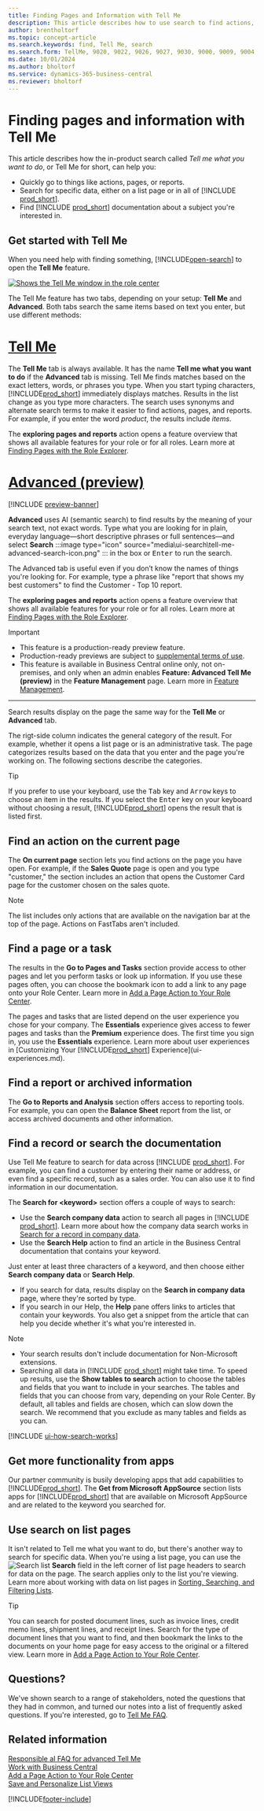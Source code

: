 ```yaml
---
title: Finding Pages and Information with Tell Me
description: This article describes how to use search to find actions, pages, reports, documentation, and data, and other apps and consulting services.
author: brentholtorf
ms.topic: concept-article
ms.search.keywords: find, Tell Me, search
ms.search.form: TellMe, 9020, 9022, 9026, 9027, 9030, 9000, 9009, 9004, 9005, 9024, 9006, 9007, 9010, 9016, 9017
ms.date: 10/01/2024
ms.author: bholtorf
ms.service: dynamics-365-business-central
ms.reviewer: bholtorf
---
```

# Finding pages and information with Tell Me

This article describes how the in-product search called *Tell me what you want to do*, or Tell Me for short, can help you: 

* Quickly go to things like actions, pages, or reports.
* Search for specific data, either on a list page or in all of [!INCLUDE [prod_short](includes/prod_short.md)].
* Find [!INCLUDE [prod_short](includes/prod_short.md)] documentation about a subject you're interested in.

<!-- ![!VIDEO https://go.microsoft.com/fwlink/?linkid=2086048] -->

## Get started with Tell Me
<!--
Tell Me feature — quick usage guide

How it works
- The Tell Me feature has two tabs: "Tell Me" and "Advanced".
- Both tabs search the same items, but use different methods:
  - Tell Me: finds matches based on the exact words or keywords you type.
  - Advanced: uses AI (semantic search) to find results based on the meaning of your query.

How to use
1. Open Tell Me and select the tab you want: Tell Me or Advanced.
2. Type your search as plain, everyday language — short phrases or full sentences both work.
3. Press Enter or pick a result from the suggestions to go directly to the command, page, or report.

When to use which tab
- Use Tell Me when you know specific words or exact command names.
- Use Advanced when you only know what you want to achieve but not the exact name. The AI interprets intent and returns relevant items even without exact matches.

Example
- Query: "report that shows my best customers"
- Result (Advanced): finds the Customer - Top 10 report even if you don't know that exact report name.

Tips
- Be descriptive: include what you want to do (e.g., "create invoice for customer"), not just a single keyword.
- Try the Advanced tab if Tell Me doesn't return useful results — semantic search will broaden the matches.
-->

When you need help with finding something, [!INCLUDE[open-search](includes/open-search-lowercase.md)] to open the **Tell Me** feature.

[![Shows the Tell Me window in the role center](media/ui-search/tell-me.png)](media/ui-search/tell-me.png#lightbox)

The Tell Me feature has two tabs, depending on your setup: **Tell Me** and **Advanced**. Both tabs search the same items based on text you enter, but use different methods:

# [Tell Me](#tab/tellme)

The **Tell Me** tab is always available. It has the name **Tell me what you want to do** if the **Advanced** tab is missing. Tell Me finds matches based on the exact letters, words, or phrases you type. When you start typing characters, [!INCLUDE[prod_short](includes/prod_short.md)] immediately displays matches. Results in the list change as you type more characters. The search uses synonyms and alternate search terms to make it easier to find actions, pages, and reports. For example, if you enter the word *product*, the results include *items*. 

The **exploring pages and reports** action opens a feature overview that shows all available features for your role or for all roles. Learn more at [Finding Pages with the Role Explorer](ui-role-explorer.md).

# [Advanced (preview)](#tab/advanced)

[!INCLUDE [preview-banner](~/../shared-content/shared/preview-includes/preview-banner-section.md)]

**Advanced** uses AI (semantic search) to find results by the meaning of your search text, not exact words. Type what you are looking for in plain, everyday language&mdash;short descriptive phrases or full sentences&mdash;and select **Search** :::image type="icon" source="media\ui-search\tell-me-advanced-search-icon.png" ::: in the box or <kbd>Enter</kbd> to run the search.

The Advanced tab is useful even if you don’t know the names of things you're looking for. For example, type a phrase like "report that shows my best customers" to find the Customer - Top 10 report.

The **exploring pages and reports** action opens a feature overview that shows all available features for your role or for all roles. Learn more at [Finding Pages with the Role Explorer](ui-role-explorer.md).

> [!IMPORTANT]
> - This feature is a production-ready preview feature.
> - Production-ready previews are subject to [supplemental terms of use](https://go.microsoft.com/fwlink/?linkid=2189520).
> - This feature is available in Business Central online only, not on-premises, and only when an admin enables **Feature: Advanced Tell Me (preview)** in the **Feature Management** page. Learn more in [Feature Management](/dynamics365/business-central/dev-itpro/administration/feature-management).

---

Search results display on the page the same way for the **Tell Me** or **Advanced** tab.

The rigt-side column indicates the general category of the result. For example, whether it opens a list page or is an administrative task. The page categorizes results based on the data that you enter and the page you're working on. The following sections describe the categories.

> [!TIP]  
> If you prefer to use your keyboard, use the <kbd>Tab</kbd> key and <kbd>Arrow</kbd> keys to choose an item in the results. If you select the <kbd>Enter</kbd> key on your keyboard without choosing a result, [!INCLUDE[prod_short](includes/prod_short.md)] opens the result that is listed first.

## Find an action on the current page

The **On current page** section lets you find actions on the page you have open. For example, if the **Sales Quote** page is open and you type "customer," the section includes an action that opens the Customer Card page for the customer chosen on the sales quote.

> [!NOTE]  
> The list includes only actions that are available on the navigation bar at the top of the page. Actions on FastTabs aren't included.  

## Find a page or a task

The results in the **Go to Pages and Tasks** section provide access to other pages and let you perform tasks or look up information. If you use these pages often, you can choose the bookmark icon to add a link to any page onto your Role Center. Learn more in [Add a Page Action to Your Role Center](ui-bookmarks.md).

The pages and tasks that are listed depend on the user experience you chose for your company. The **Essentials** experience gives access to fewer pages and tasks than the **Premium** experience does. The first time you sign in, you use the **Essentials** experience. Learn more about user experiences in [Customizing Your [!INCLUDE[prod_short](includes/prod_short.md)] Experience](ui-experiences.md).

## Find a report or archived information

The **Go to Reports and Analysis** section offers access to reporting tools. For example, you can open the **Balance Sheet** report from the list, or access archived documents and other information.  

## Find a record or search the documentation

Use Tell Me feature to search for data across [!INCLUDE [prod_short](includes/prod_short.md)]. For example, you can find a customer by entering their name or address, or even find a specific record, such as a sales order. You can also use it to find information in our documentation.

The **Search for \<keyword\>** section offers a couple of ways to search:

* Use the **Search company data** action to search all pages in [!INCLUDE [prod_short](includes/prod_short.md)]. Learn more about how the company data search works in [Search for a record in company data](ui-search-data.md).
* Use the **Search Help** action to find an article in the Business Central documentation that contains your keyword.

Just enter at least three characters of a keyword, and then choose either **Search company data** or **Search Help**.

* If you search for data, results display on the **Search in company data** page, where they're sorted by type.  
* If you search in our Help, the **Help** pane offers links to articles that contain your keywords. You also get a snippet from the article that can help you decide whether it's what you're interested in.

> [!NOTE]
> - Your search results don't include documentation for Non-Microsoft extensions.
> - Searching all data in [!INCLUDE [prod_short](includes/prod_short.md)] might take time. To speed up results, use the **Show tables to search** action to choose the tables and fields that you want to include in your searches. The tables and fields that you can choose from vary, depending on your Role Center. By default, all tables and fields are chosen, which can slow down the search. We recommend that you exclude as many tables and fields as you can.

[!INCLUDE [ui-how-search-works](includes/ui-how-search-works.md)]

## Get more functionality from apps

Our partner community is busily developing apps that add capabilities to [!INCLUDE[prod_short](includes/prod_short.md)]. The **Get from Microsoft AppSource** section lists apps for [!INCLUDE[prod_short](includes/prod_short.md)] that are available on Microsoft AppSource and are related to the keyword you searched for.

## Use search on list pages

It isn't related to Tell me what you want to do, but there's another way to search for specific data. When you're using a list page, you can use the ![Search list](media/ui-search/search-list.png "Search list icon") **Search** field in the left corner of list page headers to search for data on the page. The search applies only to the list you're viewing. Learn more about working with data on list pages in [Sorting, Searching, and Filtering Lists](ui-enter-criteria-filters.md#searching).  

> [!TIP]
> You can search for posted document lines, such as invoice lines, credit memo lines, shipment lines, and receipt lines. Search for the type of document lines that you want to find, and then bookmark the links to the documents on your home page for easy access to the original or a filtered view. Learn more in [Add a Page Action to Your Role Center](ui-bookmarks.md).

## Questions?

We've shown search to a range of stakeholders, noted the questions that they had in common, and turned our notes into a list of frequently asked questions. If you're interested, go to [Tell Me FAQ](ui-search-faq.md).

## Related information

[Responsible aI FAQ for advanced Tell Me](faqs-advanced-tell-me.md)  
[Work with Business Central](ui-work-product.md)  
[Add a Page Action to Your Role Center](ui-bookmarks.md)  
[Save and Personalize List Views](ui-views.md)  

[!INCLUDE[footer-include](includes/footer-banner.md)]
